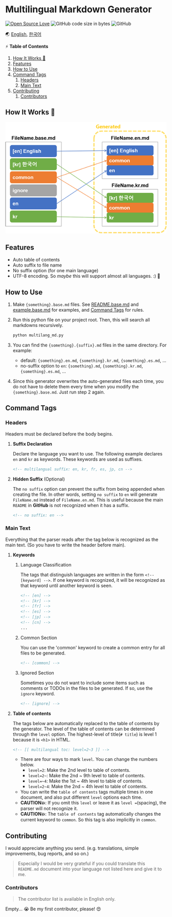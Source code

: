 # Multilingual Markdown Generator

[![Open Source Love](https://badges.frapsoft.com/os/v1/open-source.svg?v=103)](https://github.com/ellerbrock/open-source-badges/)
![GitHub code size in bytes](https://img.shields.io/github/languages/code-size/ryul1206/multilingual-markdown.svg)
![GitHub](https://img.shields.io/github/license/ryul1206/multilingual-markdown.svg)

🌏 [English](README.md), [한국어](README.kr.md)

⚡️ **Table of Contents**

1. [How It Works 🔎](#How-It-Works-)
1. [Features](#Features)
1. [How to Use](#How-to-Use)
1. [Command Tags](#Command-Tags)
    1. [Headers](#Headers)
    1. [Main Text](#Main-Text)
1. [Contributing](#Contributing)
    1. [Contributors](#Contributors)

## How It Works 🔎
![how it works](how-it-works.png)

## Features

- Auto table of contents
- Auto suffix to file name
- No suffix option (for one main language)
- UTF-8 encoding. So *maybe* this will support almost all languages. :) 🍷

## How to Use

1. Make `{something}.base.md` files. See [README.base.md](README.base.md) and [example.base.md](example/example.base.md) for examples, and [Command Tags](#Command-Tags) for rules.
2. Run this python file on your project root. Then, this will search all markdowns recursively.

    ```bash
    python multilang_md.py
    ```

3. You can find the `{something}.{suffix}.md` files in the same directory. For example:

    - default: `{something}.en.md`, `{something}.kr.md`, `{something}.es.md`, ...
    - no-suffix option to `en`: `{something}.md`, `{something}.kr.md`, `{something}.es.md`, ...

4. Since this generator overwrites the auto-generated files each time, you do not have to delete them every time when you modify the `{something}.base.md`. Just run step 2 again.

## Command Tags

### Headers

Headers must be declared before the body begins.

1. **Suffix Declaration**

    Declare the language you want to use. The following example declares `en` and `kr` as keywords. These keywords are used as suffixes.

    ```markdown
    <!-- multilangual suffix: en, kr, fr, es, jp, cn -->
    ```

1. **Hidden Suffix** (Optional)

    The `no suffix` option can prevent the suffix from being appended when creating the file. In other words, setting `no suffix` to `en` will generate `FileName.md` instead of `FileName.en.md`. This is useful because the main `README` in **GitHub** is not recognized when it has a suffix.

    ```markdown
    <!-- no suffix: en -->
    ```

### Main Text

Everything that the parser reads after the tag below is recognized as the main text. (So ​​you have to write the header before main).

1. **Keywords**

    1. Language Classification

        The tags that distinguish languages ​​are written in the form `<!-- [keyword] -->`. If one keyword is recognized, it will be recognized as that keyword until another keyword is seen.

        ```markdown
        <!-- [en] -->
        <!-- [kr] -->
        <!-- [fr] -->
        <!-- [es] -->
        <!-- [jp] -->
        <!-- [cn] -->
        ...
        ```

    1. Common Section

        You can use the 'common' keyword to create a common entry for all files to be generated.

        ```markdown
        <!-- [common] -->
        ```

    1. Ignored Section

        Sometimes you do not want to include some items such as comments or TODOs in the files to be generated. If so, use the `ignore` keyword.

        ```markdown
        <!-- [ignore] -->
        ```

1. **Table of contents**

    The tags below are automatically replaced to the table of contents by the generator. The level of the table of contents can be determined through the `level` option. The highest-level of title(`# title`) is level 1 because it is `<h1>` in HTML.

    ```markdown
    <!-- [[ multilangual toc: level=2~3 ]] -->
    ```

    - There are four ways to mark `level`. You can change the numbers below.
        - `level=2`: Make the 2nd level to table of contents.
        - `level=2~`: Make the 2nd ~ 9th level to table of contents.
        - `level=~4`: Make the 1st ~ 4th level to table of contents.
        - `level=2~4`: Make the 2nd ~ 4th level to table of contents.
    - You can write the `table of contents` tags multiple times in one document, and also put different `level` options each time.
    - **CAUTION💥**: If you omit this `level` or leave it as `level =`(spacing), the parser will not recognize it.
    - **CAUTION💥**: The `table of contents` tag automatically changes the current keyword to `common`. So this tag is also implicitly in `common`.

## Contributing

I would appreciate anything you send. (e.g. translations, simple improvements, bug reports, and so on.)

> Especially I would be very grateful if you could translate this `README.md` document into your language not listed here and give it to me.

### Contributors

> The contributor list is available in English only.

Empty... 😭
Be my first contributor, please! 😍
